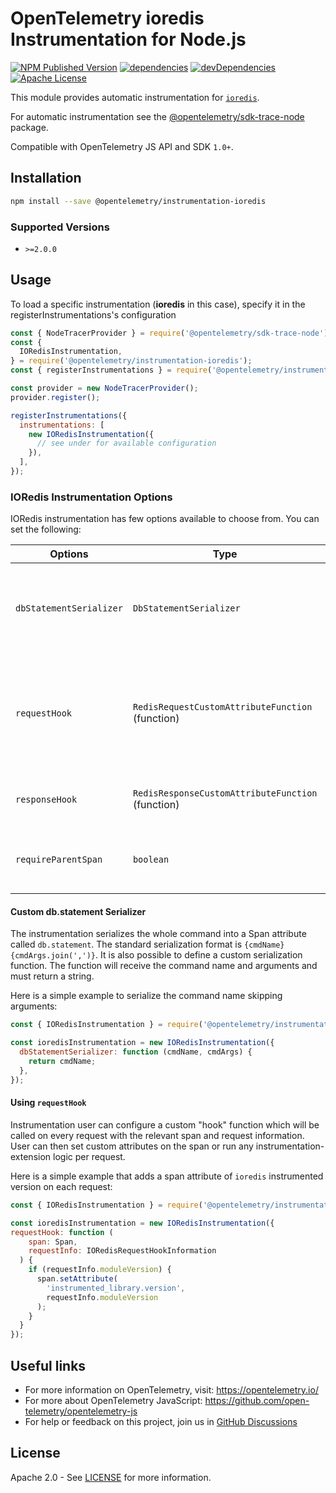 # OpenTelemetry ioredis Instrumentation for Node.js

[![NPM Published Version][npm-img]][npm-url]
[![dependencies][dependencies-image]][dependencies-url]
[![devDependencies][devDependencies-image]][devDependencies-url]
[![Apache License][license-image]][license-image]

This module provides automatic instrumentation for [`ioredis`](https://github.com/luin/ioredis).

For automatic instrumentation see the
[@opentelemetry/sdk-trace-node](https://github.com/open-telemetry/opentelemetry-js/tree/main/packages/opentelemetry-node) package.

Compatible with OpenTelemetry JS API and SDK `1.0+`.

## Installation

```sh
npm install --save @opentelemetry/instrumentation-ioredis
```

### Supported Versions

- `>=2.0.0`

## Usage

To load a specific instrumentation (**ioredis** in this case), specify it in the registerInstrumentations's configuration

```javascript
const { NodeTracerProvider } = require('@opentelemetry/sdk-trace-node');
const {
  IORedisInstrumentation,
} = require('@opentelemetry/instrumentation-ioredis');
const { registerInstrumentations } = require('@opentelemetry/instrumentation');

const provider = new NodeTracerProvider();
provider.register();

registerInstrumentations({
  instrumentations: [
    new IORedisInstrumentation({
      // see under for available configuration
    }),
  ],
});
```

### IORedis Instrumentation Options

IORedis instrumentation has few options available to choose from. You can set the following:

| Options                 | Type                                              | Description                                                                                                       |
| ----------------------- | ------------------------------------------------- | ----------------------------------------------------------------------------------------------------------------- |
| `dbStatementSerializer` | `DbStatementSerializer`                           | IORedis instrumentation will serialize db.statement using the specified function.                                 |
| `requestHook`           | `RedisRequestCustomAttributeFunction` (function)  | Function for adding custom attributes on db request. Receives params: `span, { moduleVersion, cmdName, cmdArgs }` |
| `responseHook`          | `RedisResponseCustomAttributeFunction` (function) | Function for adding custom attributes on db response                                                              |
| `requireParentSpan`     | `boolean`                                         | Require parent to create ioredis span, default when unset is true                                                 |

#### Custom db.statement Serializer

The instrumentation serializes the whole command into a Span attribute called `db.statement`. The standard serialization format is `{cmdName} {cmdArgs.join(',')}`.
It is also possible to define a custom serialization function. The function will receive the command name and arguments and must return a string.

Here is a simple example to serialize the command name skipping arguments:

```javascript
const { IORedisInstrumentation } = require('@opentelemetry/instrumentation-ioredis');

const ioredisInstrumentation = new IORedisInstrumentation({
  dbStatementSerializer: function (cmdName, cmdArgs) {
    return cmdName;
  },
});
```

#### Using `requestHook`

Instrumentation user can configure a custom "hook" function which will be called on every request with the relevant span and request information. User can then set custom attributes on the span or run any instrumentation-extension logic per request.

Here is a simple example that adds a span attribute of `ioredis` instrumented version on each request:

```javascript
const { IORedisInstrumentation } = require('@opentelemetry/instrumentation-ioredis');

const ioredisInstrumentation = new IORedisInstrumentation({
requestHook: function (
    span: Span,
    requestInfo: IORedisRequestHookInformation
  ) {
    if (requestInfo.moduleVersion) {
      span.setAttribute(
        'instrumented_library.version',
        requestInfo.moduleVersion
      );
    }
  }
});

```

## Useful links

- For more information on OpenTelemetry, visit: <https://opentelemetry.io/>
- For more about OpenTelemetry JavaScript: <https://github.com/open-telemetry/opentelemetry-js>
- For help or feedback on this project, join us in [GitHub Discussions][discussions-url]

## License

Apache 2.0 - See [LICENSE][license-url] for more information.

[discussions-url]: https://github.com/open-telemetry/opentelemetry-js/discussions
[license-url]: https://github.com/open-telemetry/opentelemetry-js-contrib/blob/main/LICENSE
[license-image]: https://img.shields.io/badge/license-Apache_2.0-green.svg?style=flat
[dependencies-image]: https://status.david-dm.org/gh/open-telemetry/opentelemetry-js-contrib.svg?path=plugins%2Fnode%2Fopentelemetry-instrumentation-ioredis
[dependencies-url]: https://david-dm.org/open-telemetry/opentelemetry-js-contrib?path=plugins%2Fnode%2Fopentelemetry-instrumentation-ioredis
[devdependencies-image]: https://status.david-dm.org/gh/open-telemetry/opentelemetry-js-contrib.svg?path=plugins%2Fnode%2Fopentelemetry-instrumentation-ioredis&type=dev
[devDependencies-url]: https://david-dm.org/open-telemetry/opentelemetry-js-contrib?path=plugins%2Fnode%2Fopentelemetry-instrumentation-ioredis&type=dev
[npm-url]: https://www.npmjs.com/package/@opentelemetry/instrumentation-ioredis
[npm-img]: https://badge.fury.io/js/%40opentelemetry%2Finstrumentation-ioredis.svg
